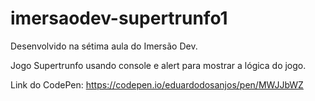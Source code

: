# imersaodev-supertrunfo1

Desenvolvido na sétima aula do Imersão Dev.

Jogo Supertrunfo usando console e alert para mostrar a lógica do jogo.

Link do CodePen: https://codepen.io/eduardodosanjos/pen/MWJJbWZ
